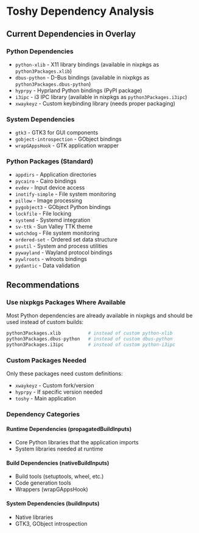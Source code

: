 # Toshy Dependency Analysis

## Current Dependencies in Overlay

### Python Dependencies
- `python-xlib` - X11 library bindings (available in nixpkgs as `python3Packages.xlib`)
- `dbus-python` - D-Bus bindings (available in nixpkgs as `python3Packages.dbus-python`)
- `hyprpy` - Hyprland Python bindings (PyPI package)
- `i3ipc` - i3 IPC library (available in nixpkgs as `python3Packages.i3ipc`)
- `xwaykeyz` - Custom keybinding library (needs proper packaging)

### System Dependencies
- `gtk3` - GTK3 for GUI components
- `gobject-introspection` - GObject bindings
- `wrapGAppsHook` - GTK application wrapper

### Python Packages (Standard)
- `appdirs` - Application directories
- `pycairo` - Cairo bindings
- `evdev` - Input device access
- `inotify-simple` - File system monitoring
- `pillow` - Image processing
- `pygobject3` - GObject Python bindings
- `lockfile` - File locking
- `systemd` - Systemd integration
- `sv-ttk` - Sun Valley TTK theme
- `watchdog` - File system monitoring
- `ordered-set` - Ordered set data structure
- `psutil` - System and process utilities
- `pywayland` - Wayland protocol bindings
- `pywlroots` - wlroots bindings
- `pydantic` - Data validation

## Recommendations

### Use nixpkgs Packages Where Available
Most Python dependencies are already available in nixpkgs and should be used instead of custom builds:

```nix
python3Packages.xlib          # instead of custom python-xlib
python3Packages.dbus-python   # instead of custom dbus-python  
python3Packages.i3ipc         # instead of custom python-i3ipc
```

### Custom Packages Needed
Only these packages need custom definitions:
- `xwaykeyz` - Custom fork/version
- `hyprpy` - If specific version needed
- `toshy` - Main application

### Dependency Categories

#### Runtime Dependencies (propagatedBuildInputs)
- Core Python libraries that the application imports
- System libraries needed at runtime

#### Build Dependencies (nativeBuildInputs)
- Build tools (setuptools, wheel, etc.)
- Code generation tools
- Wrappers (wrapGAppsHook)

#### System Dependencies (buildInputs)
- Native libraries
- GTK3, GObject introspection
